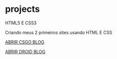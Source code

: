# projects
HTML5 E CSS3

Criando meus 2 primeiros sites usando HTML E CSS 

<a href="https://hemersongarcias.github.io/projects/csgo_blog/index.html">ABRIR CSGO BLOG</a>


<a href="https://hemersongarcias.github.io/projects/d010/index.html">ABRIR DROID BLOG</a>

